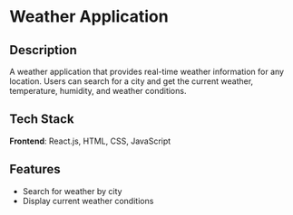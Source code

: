 # Weather Application

## Description

A weather application that provides real-time weather information for any location. Users can search for a city and get the current weather, temperature, humidity, and weather conditions.

## Tech Stack

 **Frontend**: React.js, HTML, CSS, JavaScript

## Features

- Search for weather by city
- Display current weather conditions
